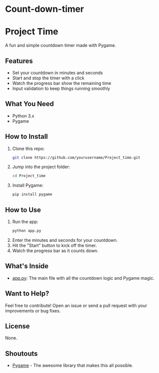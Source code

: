# Count-down-timer
# Project Time

A fun and simple countdown timer made with Pygame.

## Features

- Set your countdown in minutes and seconds
- Start and stop the timer with a click
- Watch the progress bar show the remaining time
- Input validation to keep things running smoothly

## What You Need

- Python 3.x
- Pygame

## How to Install

1. Clone this repo:
    ```sh
    git clone https://github.com/yourusername/Project_time.git
    ```
2. Jump into the project folder:
    ```sh
    cd Project_time
    ```
3. Install Pygame:
    ```sh
    pip install pygame
    ```

## How to Use

1. Run the app:
    ```sh
    python app.py
    ```
2. Enter the minutes and seconds for your countdown.
3. Hit the "Start" button to kick off the timer.
4. Watch the progress bar as it counts down.

## What's Inside

- [app.py](http://_vscodecontentref_/0): The main file with all the countdown logic and Pygame magic.

## Want to Help?

Feel free to contribute! Open an issue or send a pull request with your improvements or bug fixes.

## License

None.

## Shoutouts

- [Pygame](https://www.pygame.org/) - The awesome library that makes this all possible.
